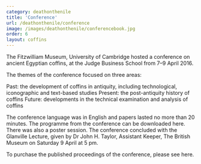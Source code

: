 ```yaml
---
category: deathonthenile
title: 'Conference'
url: /deathonthenile/conference
image: /images/deathonthenile/conferencebook.jpg
order: 6
layout: coffins
---
```


The Fitzwilliam Museum, University of Cambridge hosted a conference on ancient Egyptian coffins, at the Judge Business School from 7–9 April 2016.

The themes of the conference focused on three areas:

Past: the development of coffins in antiquity, including technological, iconographic and text-based studies
Present: the post-antiquity history of coffins
Future: developments in the technical examination and analysis of coffins

The conference language was in English and papers lasted no more than 20 minutes. The programme from the conference can be downloaded here. There was also a poster session. The conference concluded with the Glanville Lecture, given by Dr John H. Taylor, Assistant Keeper, The British Museum on Saturday 9 April at 5 pm.

To purchase the published proceedings of the conference, please see here. 

